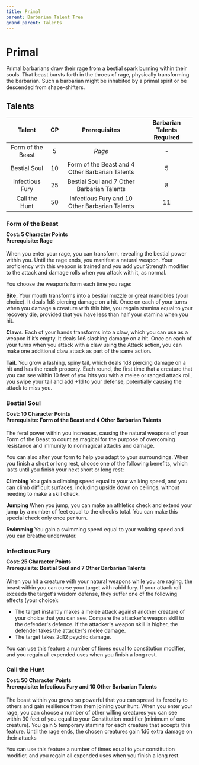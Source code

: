 ```yaml
---
title: Primal
parent: Barbarian Talent Tree
grand_parent: Talents
---
```


# Primal
Primal barbarians draw their rage from a bestial spark burning within their souls. That beast bursts forth in the throes of rage, physically transforming the barbarian. Such a barbarian might be inhabited by a primal spirit or be descended from shape-shifters. 

## Talents

| Talent | CP | Prerequisites | Barbarian Talents Required |
|:------:|:--:|:-------------:|:--------------------------:|
| Form of the Beast | 5  | *Rage* | - |
| Bestial Soul | 10 | Form of the Beast and 4 Other Barbarian Talents | 5 |
| Infectious Fury | 25 | Bestial Soul and 7 Other Barbarian Talents | 8 |
| Call the Hunt | 50 | Infectious Fury and 10 Other Barbarian Talents | 11 |

### Form of the Beast

<div style="margin-top:-10px;"></div>

#### **Cost:** 5 Character Points<br>**Prerequisite:** Rage
When you enter your rage, you can transform, revealing the bestial power within you. Until the rage ends, you manifest a natural weapon. Your proficiency with this weapon is trained and you add your Strength modifier to the attack and damage rolls when you attack with it, as normal.

You choose the weapon’s form each time you rage:

**Bite.** Your mouth transforms into a bestial muzzle or great mandibles (your choice). It deals 1d8 piercing damage on a hit. Once on each of your turns when you damage a creature with this bite, you regain stamina equal to your recovery die, provided that you have less than half your stamina when you hit.

**Claws.** Each of your hands transforms into a claw, which you can use as a weapon if it’s empty. It deals 1d6 slashing damage on a hit. Once on each of your turns when you attack with a claw using the Attack action, you can make one additional claw attack as part of the same action.

**Tail.** You grow a lashing, spiny tail, which deals 1d8 piercing damage on a hit and has the reach property. Each round, the first time that a creature that you can see within 10 feet of you hits you with a melee or ranged attack roll, you swipe your tail and add +1d to your defense, potentially causing the attack to miss you.

### Bestial Soul

<div style="margin-top:-10px;"></div>

#### **Cost:** 10 Character Points<br>**Prerequisite:** Form of the Beast and 4 Other Barbarian Talents
The feral power within you increases, causing the natural weapons of your Form of the Beast to count as magical for the purpose of overcoming resistance and immunity to nonmagical attacks and damage.

You can also alter your form to help you adapt to your surroundings. When you finish a short or long rest, choose one of the following benefits, which lasts until you finish your next short or long rest:

**Climbing**
You gain a climbing speed equal to your walking speed, and you can climb difficult surfaces, including upside down on ceilings, without needing to make a skill check.

**Jumping**
When you jump, you can make an athletics check and extend your jump by a number of feet equal to the check’s total. You can make this special check only once per turn.

**Swimming**
You gain a swimming speed equal to your walking speed and you can breathe underwater.

### Infectious Fury

<div style="margin-top:-10px;"></div>

#### **Cost:** 25 Character Points<br>**Prerequisite:** Bestial Soul and 7 Other Barbarian Talents
When you hit a creature with your natural weapons while you are raging, the beast within you can curse your target with rabid fury. If your attack roll exceeds the target's wisdom defense, they suffer one of the following effects (your choice):
- The target instantly makes a melee attack against another creature of your choice that you can see. Compare the attacker's weapon skill to the defender's defence. If the attacker's weapon skill is higher, the defender takes the attacker's melee damage.
- The target takes 2d12 psychic damage.

You can use this feature a number of times equal to constitution modifier, and you regain all expended uses when you finish a long rest.

### Call the Hunt

<div style="margin-top:-10px;"></div>

#### **Cost:** 50 Character Points<br>**Prerequisite:** Infectious Fury and 10 Other Barbarian Talents
The beast within you grows so powerful that you can spread its ferocity to others and gain resilience from them joining your hunt. When you enter your rage, you can choose a number of other willing creatures you can see within 30 feet of you equal to your Constitution modifier (minimum of one creature). You gain 5 temporary stamina for each creature that accepts this feature. Until the rage ends, the chosen creatures gain 1d6 extra damage on their attacks

You can use this feature a number of times equal to your constitution modifier, and you regain all expended uses when you finish a long rest.
